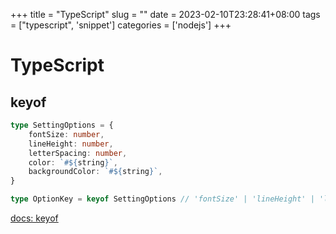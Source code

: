 +++
title = "TypeScript"
slug = ""
date = 2023-02-10T23:28:41+08:00
tags = ["typescript", 'snippet']
categories = ['nodejs']
+++

# TypeScript
## keyof 
```typescript
type SettingOptions = {
	fontSize: number,
	lineHeight: number,
	letterSpacing: number,
	color: `#${string}`,
	backgroundColor: `#${string}`,
}

type OptionKey = keyof SettingOptions // 'fontSize' | 'lineHeight' | 'letterSpacing' ...
```

[docs: keyof](https://www.typescriptlang.org/docs/handbook/2/keyof-types.html)

